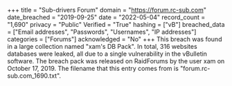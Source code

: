 +++
title = "Sub-drivers Forum"
domain = "https://forum.rc-sub.com"
date_breached = "2019-09-25"
date = "2022-05-04"
record_count = "1,690"
privacy = "Public"
Verified = "True"
hashing = ["vB"]
breached_data = ["Email addresses", "Passwords", "Usernames", "IP addresses"]
categories = ["Forums"]
acknowledged = "No"
+++
This breach was found in a large collection named "xam's DB Pack". In total, 316 websites databases were leaked, all due to a single vulnerability in the vBulletin software. The breach pack was released on RaidForums by the user xam on October 17, 2019. The filename that this entry comes from is "forum.rc-sub.com_1690.txt".
